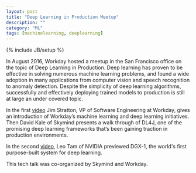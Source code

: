 ```yaml
---
layout: post
title: "Deep Learning in Production Meetup"
description: ""
category: "ML"
tags: [machinelearning, deeplearning]
---
```

{% include JB/setup %}

In August 2016, Workday hosted a meetup in the San Francisco office on the topic of Deep Learning in Production. Deep learning has proven to be effective in solving numerous machine learning problems, and found a wide adoption in many applications from computer vision and speech recognition to anomaly detection. Despite the simplicity of deep learning algorithms, successfully and effectively deploying trained models to production is still at large an under covered topic.

In the first [video](https://youtu.be/R3lzuXPbybY) Jim Stratton, VP of Software Engineering at Workday, gives an introduction of Workday’s machine learning and deep learning initiatives. Then David Kale of Skymind presents a walk through of DL4J, one of the promising deep learning frameworks that’s been gaining traction in production environments.

In the second [video](https://youtu.be/wzxvX60cW3E), Leo Tam of NVIDIA previewed DGX-1, the world's first purpose-built system for deep learning.

This tech talk was co-organized by Skymind and Workday.

